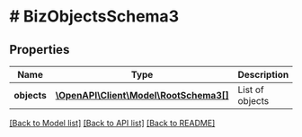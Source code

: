 # # BizObjectsSchema3

## Properties

Name | Type | Description | Notes
------------ | ------------- | ------------- | -------------
**objects** | [**\OpenAPI\Client\Model\RootSchema3[]**](RootSchema3.md) | List of objects | [optional]

[[Back to Model list]](../../README.md#models) [[Back to API list]](../../README.md#endpoints) [[Back to README]](../../README.md)
